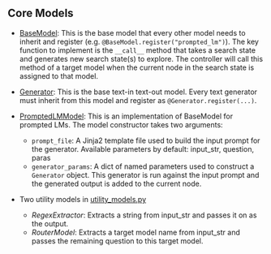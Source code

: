 ## Core Models

* [BaseModel](/recoma/models/core/base_model.py): This is the base model that every other model needs
to inherit and register (e.g. `@BaseModel.register("prompted_lm")`). The key function to implement
is the `__call__` method that takes a search state and generates new search state(s) to explore. The
controller will call this method of a target model when the current node in the search state is
assigned to that model.

* [Generator](/recoma/models/core/generator.py): This is the base text-in text-out model. Every text
generator must inherit from this model and register as `@Generator.register(...)`.

* [PromptedLMModel](/recoma/models/core/prompted_lm_model.py): This is an implementation of BaseModel
for prompted LMs. The model constructor takes two arguments:
  - `prompt_file`: A Jinja2 template file used to build the input prompt for the generator. Available
parameters by default: input_str, question, paras
  - `generator_params`: A dict of named parameters used to construct a `Generator` object. This
generator is run against the input prompt and the generated output is added to the current node.

* Two utility models in [utility_models.py](/recoma/models/core/utility_models.py)
  - *RegexExtractor*: Extracts a string from input_str and passes it on as the output.
  - *RouterModel*: Extracts a target model name from input_str and passes the remaining question to this
target model.